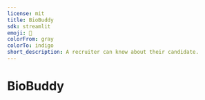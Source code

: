 ```yaml
---
license: mit
title: BioBuddy
sdk: streamlit
emoji: 🚀
colorFrom: gray
colorTo: indigo
short_description: A recruiter can know about their candidate.
---
```

# BioBuddy